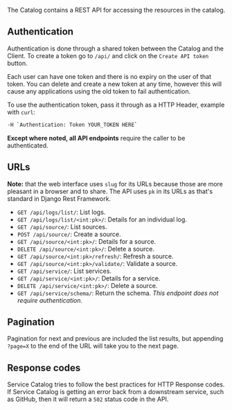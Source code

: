 The Catalog contains a REST API for accessing the resources in the catalog.

## Authentication

Authentication is done through a shared token between the Catalog and the Client. To create a token go to `/api/` and click on the `Create API token` button.

Each user can have one token and there is no expiry on the user of that token. You can delete and create a new token at any time, however this will cause any applications using the old token to fail authentication.

To use the authentication token, pass it through as a HTTP Header, example with `curl`:

```bash
-H `Authentication: Token YOUR_TOKEN HERE`
```

**Except where noted, all API endpoints** require the caller to be authenticated.

## URLs

**Note:** that the web interface uses `slug` for its URLs because those are more pleasant in a browser and to share. The API uses `pk` in its URLs as that's standard in Django Rest Framework.

* `GET /api/logs/list/`: List logs.
* `GET /api/logs/list/<int:pk>/`: Details for an individual log.
* `GET /api/source/`: List sources.
* `POST /api/source/`: Create a source.
* `GET /api/source/<int:pk>/`: Details for a source.
* `DELETE /api/source/<int:pk>/`: Delete a source.
* `GET /api/source/<int:pk>/refresh/`: Refresh a source.
* `GET /api/source/<int:pk>/validate/`: Validate a source.
* `GET /api/service/`: List services.
* `GET /api/service/<int:pk>/`: Details for a service.
* `DELETE /api/service/<int:pk>/`: Delete a source.
* `GET /api/service/schema/`: Return the schema. *This endpoint does not require authentication.*

## Pagination

Pagination for next and previous are included the list results, but appending `?page=X` to the end of the URL will take you to the next page.

## Response codes

Service Catalog tries to follow the best practices for HTTP Response codes. If Service Catalog is getting an error back from a downstream service, such as GitHub, then it will return a `502` status code in the API.